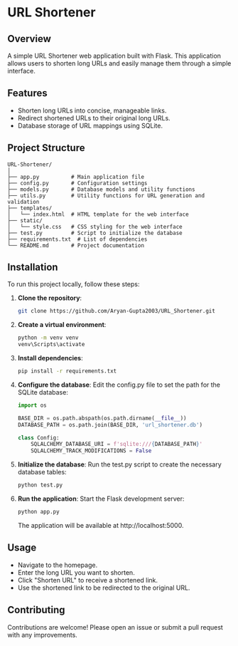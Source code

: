 # URL Shortener

## Overview

A simple URL Shortener web application built with Flask. This application allows users to shorten long URLs and easily manage them through a simple interface.

## Features

- Shorten long URLs into concise, manageable links.
- Redirect shortened URLs to their original long URLs.
- Database storage of URL mappings using SQLite.

## Project Structure

```plaintext
URL-Shortener/
│
├── app.py          # Main application file
├── config.py       # Configuration settings
├── models.py       # Database models and utility functions
├── utils.py        # Utility functions for URL generation and validation
├── templates/
│   └── index.html  # HTML template for the web interface
├── static/
│   └── style.css   # CSS styling for the web interface
├── test.py         # Script to initialize the database
├── requirements.txt  # List of dependencies
└── README.md       # Project documentation
```

## Installation

To run this project locally, follow these steps:

1. **Clone the repository**:

   ```bash
   git clone https://github.com/Aryan-Gupta2003/URL_Shortener.git
   ```

2. **Create a virtual environment**:

   ```bash
   python -m venv venv
   venv\Scripts\activate
   ```

3. **Install dependencies**:

   ```bash
   pip install -r requirements.txt
   ```

4. **Configure the database**:
   Edit the config.py file to set the path for the SQLite database:

   ```python
   import os

   BASE_DIR = os.path.abspath(os.path.dirname(__file__))
   DATABASE_PATH = os.path.join(BASE_DIR, 'url_shortener.db')

   class Config:
       SQLALCHEMY_DATABASE_URI = f'sqlite:///{DATABASE_PATH}'
       SQLALCHEMY_TRACK_MODIFICATIONS = False
   ```

5. **Initialize the database**:
   Run the test.py script to create the necessary database tables:

   ```bash
   python test.py
   ```

6. **Run the application**:
   Start the Flask development server:
   ```bash
   python app.py
   ```
   The application will be available at http://localhost:5000.

## Usage

- Navigate to the homepage.
- Enter the long URL you want to shorten.
- Click "Shorten URL" to receive a shortened link.
- Use the shortened link to be redirected to the original URL.

## Contributing

Contributions are welcome! Please open an issue or submit a pull request with any improvements.
